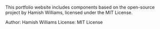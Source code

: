 This portfolio website includes components based on the open-source project by Hamish Williams, licensed under the MIT License.

Author: Hamish Williams
License: MIT License
